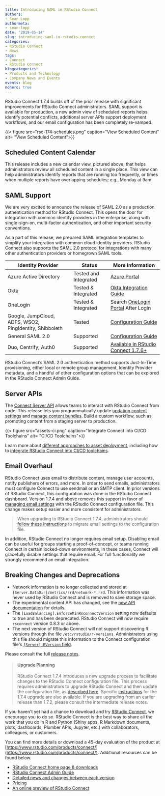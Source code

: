 ```yaml
---
title: Introducing SAML in RStudio Connect
authors:
- Sean Lopp
authormeta: 
- sean-lopp
date: '2019-05-14'
slug: introducing-saml-in-rstudio-connect
categories:
- RStudio Connect
- News
tags:
- Connect
- RStudio Connect
blogcategories:
- Products and Technology
- Company News and Events
events: blog
nohero: true
---
```



RStudio Connect 1.7.4 builds off of the prior release with significant improvements for RStudio Connect administrators. SAML support is available for production, a new admin view of scheduled reports helps identify potential conflicts, additional server APIs support deployment workflows, and our email configuration has been completely re-vamped.

{{< figure src="rsc-174-schedules.png" caption="View Scheduled Content" alt= "View Scheduled Content">}}

## Scheduled Content Calendar

This release includes a new calendar view, pictured above, that helps administrators review all scheduled content in a single place. This view can help administrators identify reports that are running too frequently, or times when multiple reports have overlapping schedules; e.g., Monday at 9am.

## SAML Support

We are very excited to announce the release of SAML 2.0 as a production authentication method for RStudio Connect. This opens the door for integration with common identity providers in the enterprise, along with single-sign-on, multi-factor authentication, and other important security conventions.

As a part of this release, we prepared SAML integration templates to simplify your integration with common cloud identity providers. RStudio Connect also supports the SAML 2.0 protocol for integrations with many other authentication providers or homegrown SAML tools.

|Identity Provider|Status|More Information|
|----|---|----|
|Azure Active Directory|Tested and Integrated|[Azure Portal](https://azuremarketplace.microsoft.com/en-us/marketplace/apps/aad.rstudioconnect?tab=Overview)|
|Okta|Tested & Integrated|[Okta Integration Guide](https://saml-doc.okta.com/SAML_Docs/How-to-Configure-SAML-2.0-for-RStudio-Connect.html)|
|OneLogin| Tested & Integrated | Search [OneLogin Portal](https://www.onelogin.com/product/app-catalog) After Login
|Google, JumpCloud, ADFS, WSO2, PingIdentity, Shibboleth | Tested | [Configuration Guide](https://support.rstudio.com/hc/en-us/articles/360022321494)|
| General SAML 2.0 | Supported | [Configuration Guide](https://support.rstudio.com/hc/en-us/articles/360022321494)|
|Duo, Centrify, Auth0 | Supported | [Available in RStudio Connect 1.7.6+](https://support.rstudio.com/hc/en-us/articles/360022321494) |

RStudio Connect’s SAML 2.0 authentication method supports Just-In-Time provisioning, either local or remote group management, Identity Provider metadata, and a handful of other configuration options that can be explored in the RStudio Connect Admin Guide.


## Server APIs

The [Connect Server API](https://docs.rstudio.com/connect/1.7.4/api/) allows teams to interact with RStudio Connect from code. This release lets you programmatically update [updating content settings](https://docs.rstudio.com/connect/1.7.4/user/cookbook.html#cookbook-content) and [manage content bundles](https://docs.rstudio.com/connect/1.7.4/user/cookbook.html#cookbook-promotion). Build a custom workflow, such as promoting content from a staging server to production.

{{< figure src="assets-ci.png" caption="Integrate Connect into CI/CD Toolchains" alt= "CI/CD Toolchains">}}

Learn more about [different approaches to asset deployment](https://solutions.rstudio.com/deploy/promote/), including how to [integrate RStudio Connect into CI/CD toolchains](https://solutions.rstudio.com/deploy/overview/).

## Email Overhaul

RStudio Connect uses email to distribute content, manage user accounts, notify publishers of errors, and more. In order to send emails, administrators must configure Connect to use sendmail or an SMTP client. In prior versions of RStudio Connect, this configuration was done in the RStudio Connect dashboard. Version 1.7.4 and above removes this support in favor of [managing email settings](https://docs.rstudio.com/connect/1.7.4/admin/email-setup.html) with the RStudio Connect configuration file. This change makes setup easier and more consistent for administrators.

> When upgrading to RStudio Connect 1.7.4, administrators should [follow these instructions](https://support.rstudio.com/hc/en-us/articles/360022554513) to migrate email settings to the configuration file.

In addition, RStudio Connect no longer requires email setup. Disabling email can be useful for groups starting a proof-of-concept, or teams running Connect in certain locked-down environments, In these cases, Connect will gracefully disable settings that require email. For full functionality we strongly recommend an email integration.

## Breaking Changes and Deprecations

- Network information is no longer collected and stored at `{Server.DataDir}/metrics/rrd/network-*.rrd`. This information was never used by RStudio Connect and is removed to save storage space.   
- The experimental content API has changed, see the [new API documentation](https://docs.rstudio.com/connect/1.7.4/api/#updateContent) for details.  
- The `[LoadBalancing].EnforceMinRsconnectVersion` setting now defaults to true and has been deprecated. RStudio Connect will now require `rsconnect` version 0.8.3 or above.
- The next version of RStudio Connect will not support discovering R versions through the file `/etc/rstudio/r-versions`. Administrators using this file should migrate this information to the Connect configuration file's [`[Server].RVersion` field](https://docs.rstudio.com/connect/1.7.4/admin/r.html#r-versions).

Please consult the full [release notes](https://docs.rstudio.com/connect/news).

> #### Upgrade Planning
> RStudio Connect 1.7.4 introduces a new upgrade process to facilitate changes
> to the RStudio Connect configuration file. This process requires administrators
> to upgrade RStudio Connect and then update the configuration file, as [described here](https://docs.rstudio.com/connect/1.7.4/admin/appendix-configuration.html#appendix-configuration-migration).
> Specific [instructions](https://support.rstudio.com/hc/en-us/articles/360022554513) for the 1.7.4 upgrade are also available. If
> you are upgrading from an earlier release than 1.7.2, please consult the
> intermediate release notes.

If you haven't yet had a chance to download and try [RStudio
Connect](https://rstudio.com/products/connect/), we encourage you to do so.
RStudio Connect is the best way to share all the work that you do in R and Python (Shiny
apps, R Markdown documents, plots, dashboards, Plumber APIs, Jupyter, etc.) with
collaborators, colleagues, or customers.

You can find more details or download a 45-day evaluation of the product at
[https://www.rstudio.com/products/connect/](https://www.rstudio.com/products/connect/).
Additional resources can be found below.

- [RStudio Connect home page & downloads](https://www.rstudio.com/products/connect/)
- [RStudio Connect Admin Guide](http://docs.rstudio.com/connect/admin/)
- [Detailed news and changes between each version](http://docs.rstudio.com/connect/news/)
- [Pricing](https://www.rstudio.com/pricing/#ConnectPricing)
- [An online preview of RStudio Connect](https://beta.rstudioconnect.com/connect/)

